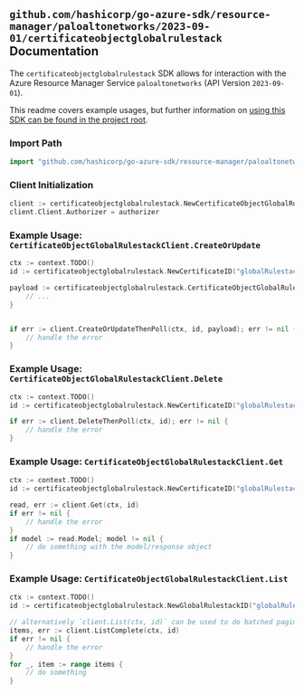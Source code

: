 
## `github.com/hashicorp/go-azure-sdk/resource-manager/paloaltonetworks/2023-09-01/certificateobjectglobalrulestack` Documentation

The `certificateobjectglobalrulestack` SDK allows for interaction with the Azure Resource Manager Service `paloaltonetworks` (API Version `2023-09-01`).

This readme covers example usages, but further information on [using this SDK can be found in the project root](https://github.com/hashicorp/go-azure-sdk/tree/main/docs).

### Import Path

```go
import "github.com/hashicorp/go-azure-sdk/resource-manager/paloaltonetworks/2023-09-01/certificateobjectglobalrulestack"
```


### Client Initialization

```go
client := certificateobjectglobalrulestack.NewCertificateObjectGlobalRulestackClientWithBaseURI("https://management.azure.com")
client.Client.Authorizer = authorizer
```


### Example Usage: `CertificateObjectGlobalRulestackClient.CreateOrUpdate`

```go
ctx := context.TODO()
id := certificateobjectglobalrulestack.NewCertificateID("globalRulestackValue", "certificateValue")

payload := certificateobjectglobalrulestack.CertificateObjectGlobalRulestackResource{
	// ...
}


if err := client.CreateOrUpdateThenPoll(ctx, id, payload); err != nil {
	// handle the error
}
```


### Example Usage: `CertificateObjectGlobalRulestackClient.Delete`

```go
ctx := context.TODO()
id := certificateobjectglobalrulestack.NewCertificateID("globalRulestackValue", "certificateValue")

if err := client.DeleteThenPoll(ctx, id); err != nil {
	// handle the error
}
```


### Example Usage: `CertificateObjectGlobalRulestackClient.Get`

```go
ctx := context.TODO()
id := certificateobjectglobalrulestack.NewCertificateID("globalRulestackValue", "certificateValue")

read, err := client.Get(ctx, id)
if err != nil {
	// handle the error
}
if model := read.Model; model != nil {
	// do something with the model/response object
}
```


### Example Usage: `CertificateObjectGlobalRulestackClient.List`

```go
ctx := context.TODO()
id := certificateobjectglobalrulestack.NewGlobalRulestackID("globalRulestackValue")

// alternatively `client.List(ctx, id)` can be used to do batched pagination
items, err := client.ListComplete(ctx, id)
if err != nil {
	// handle the error
}
for _, item := range items {
	// do something
}
```
